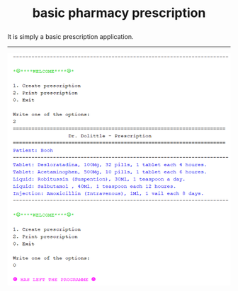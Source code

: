 # <p align=center> basic pharmacy prescription </p>

It is simply a basic prescription application.

----------------------------------

<p align="center">
  <img src="https://github.com/Booh-rm/Hello_Java/blob/main/basic%20pharmacy%20prescription/media/media.png" />
</p>
